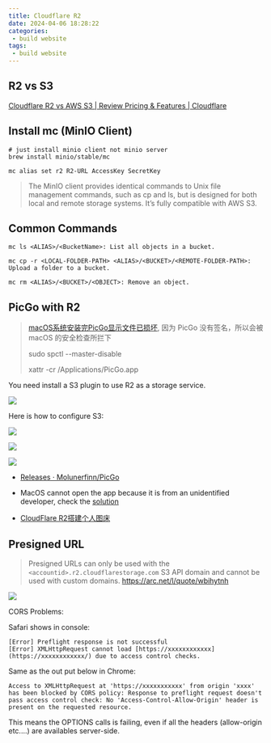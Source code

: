 ```yaml
---
title: Cloudflare R2 
date: 2024-04-06 18:28:22
categories:
 - build website
tags:
 - build website
---
```


## R2 vs S3

[Cloudflare R2 vs AWS S3 | Review Pricing & Features | Cloudflare](https://www.cloudflare.com/en-ca/pg-cloudflare-r2-vs-aws-s3/)

## Install mc (MinIO Client)

```shell
# just install minio client not minio server
brew install minio/stable/mc

mc alias set r2 R2-URL AccessKey SecretKey
```

> The MinIO client provides identical commands to Unix file management commands, such as cp and ls, but is designed for both local and remote storage systems. It’s fully compatible with AWS S3.

## Common Commands

```shell
mc ls <ALIAS>/<BucketName>: List all objects in a bucket.

mc cp -r <LOCAL-FOLDER-PATH> <ALIAS>/<BUCKET>/<REMOTE-FOLDER-PATH>: Upload a folder to a bucket.

mc rm <ALIAS>/<BUCKET>/<OBJECT>: Remove an object.
```

## PicGo with R2

> [macOS系统安装完PicGo显示文件已损坏](https://github.com/Molunerfinn/PicGo/blob/dev/FAQ.md), 因为 PicGo 没有签名，所以会被 macOS 的安全检查所拦下
>
> sudo spctl --master-disable
>
> xattr -cr /Applications/PicGo.app

You need install a S3 plugin to use R2 as a storage service. 

![](https://pub-2a6758f3b2d64ef5bb71ba1601101d35.r2.dev/blogs/2024/04/e399e522056aea831f766a9c504e8fbc.jpg)

Here is how to configure S3:

![](https://pub-2a6758f3b2d64ef5bb71ba1601101d35.r2.dev/blogs/2024/12/b6faab4bf8f103cff2ed78bc49bdf3af.png)

![](https://pub-2a6758f3b2d64ef5bb71ba1601101d35.r2.dev/blogs/2024/12/c794d2642308eec851e89c93c3ab4af8.png)

![](https://pub-2a6758f3b2d64ef5bb71ba1601101d35.r2.dev/blogs/2024/12/da7ee320e2aa8909611a123a40a32f85.png)

- [Releases · Molunerfinn/PicGo](https://github.com/Molunerfinn/PicGo/releases)

- MacOS cannot open the app because it is from an unidentified developer, check the [solution](https://github.com/Molunerfinn/PicGo/blob/dev/FAQ.md)

- [CloudFlare R2搭建个人图床](https://blog.huacai.one/post/3#%E5%AE%89%E8%A3%85S3%E6%8F%92%E4%BB%B6)

## Presigned URL

> Presigned URLs can only be used with the `<accountid>.r2.cloudflarestorage.com` S3 API domain and cannot be used with custom domains. https://arc.net/l/quote/wbihytnh

![](https://pub-2a6758f3b2d64ef5bb71ba1601101d35.r2.dev/blogs/2024/09/db50e9e969862912f556267f81985439.jpg)

CORS Problems:

Safari shows in console:

```
[Error] Preflight response is not successful
[Error] XMLHttpRequest cannot load [https://xxxxxxxxxxxx](https://xxxxxxxxxxxx/) due to access control checks.
```

Same as the out put below in Chrome:
```
Access to XMLHttpRequest at 'https://xxxxxxxxxxx' from origin 'xxxx' has been blocked by CORS policy: Response to preflight request doesn't pass access control check: No 'Access-Control-Allow-Origin' header is present on the requested resource.
```

This means the OPTIONS calls is failing, even if all the headers (allow-origin etc....) are availables server-side.